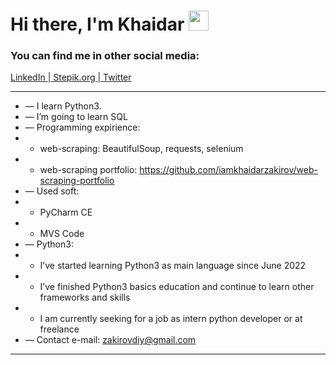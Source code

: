 <h1 align="left">Hi there, I'm Khaidar</a> 
<img src="https://github.com/blackcater/blackcater/raw/main/images/Hi.gif" height="32"/></h1>
<h3 align="left">You can find me in other social media:</h3>
<p><a href="https://linkedin.com/in/iamkhaidarzakirov">LinkedIn </a><span>|</span><a href="https://stepik.org/users/505469202"> Stepik.org </a><span>|</span><a href="https://twitter.com/khaidarzakirov"> Twitter</a></p>

<hr>

- — I learn Python3.
- — I’m going to learn SQL
- — Programming expirience:
- - web-scraping: BeautifulSoup, requests, selenium
- - web-scraping portfolio: https://github.com/iamkhaidarzakirov/web-scraping-portfolio
- — Used soft:
- - PyCharm CE
- - MVS Code
- — Python3:
- - I’ve started learning Python3 as main language since June 2022
- - I’ve finished Python3 basics education and continue to learn other frameworks and skills
- - I am currently seeking for a job as intern python developer or at freelance
- — Contact e-mail: zakirovdiy@gmail.com
 
<hr>

